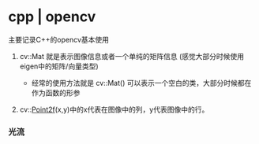 # cpp | opencv 

主要记录C++的opencv基本使用

1. cv::Mat 就是表示图像信息或者一个单纯的矩阵信息 (感觉大部分时候使用eigen中的矩阵/向量类型) 
    - 经常的使用方法就是 cv::Mat() 可以表示一个空白的类，大部分时候都在作为函数的形参

2. cv::[Point2f](https://so.csdn.net/so/search?q=Point2f&spm=1001.2101.3001.7020)(x,y)中的x代表在图像中的列，y代表图像中的行。











### 光流















